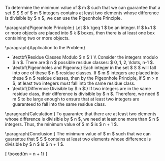 To determine the minimum value of $ m $ such that we can guarantee that a set $ S $ of $ m $ integers contains at least two elements whose difference is divisible by $ n $, we can use the Pigeonhole Principle.

\paragraph{Pigeonhole Principle:} Let $ k \geq 1 $ be an integer. If $ k+1 $ or more objects are placed into $ k $ boxes, then there is at least one box containing two or more objects.

\paragraph{Application to the Problem}
<ul>
<li> \textbf{Residue Classes Modulo $ n $:} \\
Consider the integers modulo $ n $. There are $ n $ possible residue classes: $ 0, 1, 2, \ldots, n-1 $.
<li> \textbf{Pigeonholes and Pigeons:}
Each integer in the set $ S $ will fall into one of these $ n $ residue classes. If $ m $ integers are placed into these $ n $ residue classes, then by the Pigeonhole Principle, if $ m > n $, at least two integers must fall into the same residue class.
<li> \textbf{Difference Divisible by $ n $:}
If two integers are in the same residue class, their difference is divisible by $ n $. Therefore, we need $ m $ to be large enough to ensure that at least two integers are guaranteed to fall into the same residue class.
</ul>

\paragraph{Calculation:}
To guarantee that there are at least two elements whose difference is divisible by $ n $, we need at least one more than $ n $ integers. Thus, the minimum value of $ m $ is $ n + 1 $.

\paragraph{Conclusion:}
The minimum value of $ m $ such that we can guarantee that $ S $ contains at least two elements whose difference is divisible by $ n $ is $ n + 1 $.

\[
\boxed{m = n + 1}
\]
